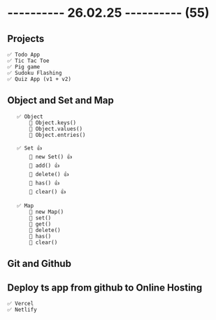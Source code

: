 # ---------- 26.02.25 ---------- (55)

## Projects

    ✅ Todo App
    ✅ Tic Tac Toe
    ✅ Pig game
    ✅ Sudoku Flashing
    ✅ Quiz App (v1 + v2)

## Object and Set and Map

       ✅ Object
           🔷 Object.keys()
           🔷 Object.values()
           🔷 Object.entries()

       ✅ Set 👍
           🔷 new Set() 👍
           🔷 add() 👍
           🔷 delete() 👍
           🔷 has() 👍
           🔷 clear() 👍

       ✅ Map
           🔷 new Map()
           🔷 set()
           🔷 get()
           🔷 delete()
           🔷 has()
           🔷 clear()

## Git and Github

## Deploy ts app from github to Online Hosting

    ✅ Vercel
    ✅ Netlify
